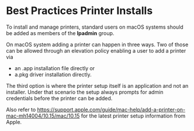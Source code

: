 [title]: # (Printers)
[tags]: # (system preferences)
[priority]: # (3)
# Best Practices Printer Installs

To install and manage printers, standard users on macOS systems should be added as members of the __lpadmin__ group.

On macOS system adding a printer can happen in three ways. Two of those can be allowed through an elevation policy enabling a user to add a printer via

* an .app installation file directly or
* a.pkg driver installation directly.

The third option is where the printer setup itself is an application and not an installer. Under that scenario the setup always prompts for admin credentials before the printer can be added.

Also refer to https://support.apple.com/guide/mac-help/add-a-printer-on-mac-mh14004/10.15/mac/10.15 for the latest printer setup information from Apple.

